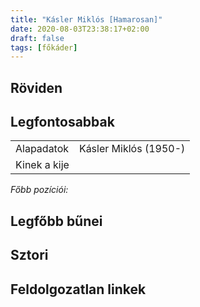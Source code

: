 ```yaml
---
title: "Kásler Miklós [Hamarosan]"
date: 2020-08-03T23:38:17+02:00
draft: false
tags: [főkáder]
---
```


## Röviden

## Legfontosabbak

|                           |                                                                    |
| :---                      | :----                                                              |
| Alapadatok                | Kásler Miklós (1950-)                                              |
| Kinek a kije              |                                                                    |

*Főbb pozíciói:*

## Legfőbb bűnei

## Sztori

## Feldolgozatlan linkek

